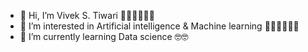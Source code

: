 - 👋 Hi, I’m Vivek S. Tiwari 🙎🏻‍♂️🙎🏻‍♂️
- 👀 I’m interested in Artificial intelligence & Machine learning 👨🏻‍💻👨🏻‍💻
- 🌱 I’m currently learning Data science 🤓🤓

<!---
VivekTiwari-S/VivekTiwari-S is a ✨ special ✨ repository because its `README.md` (this file) appears on your GitHub profile.
You can click the Preview link to take a look at your changes.
--->

